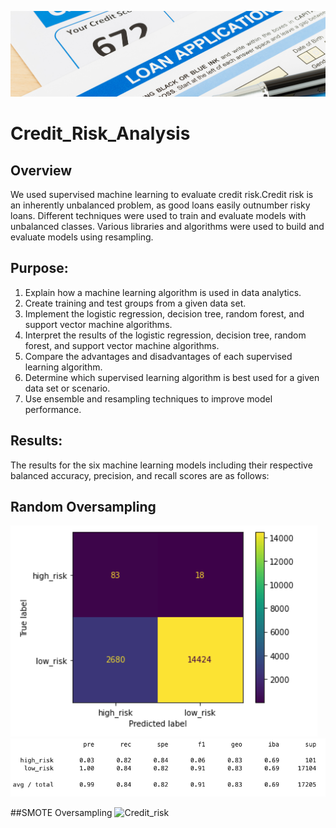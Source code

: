 ![Credit_risk_header](Resources/Supervised_ML_Credit_Risk.png)
# Credit_Risk_Analysis
## Overview
 We used supervised machine learning to evaluate credit risk.Credit risk is an inherently unbalanced problem, as good loans easily outnumber risky loans. Different techniques were used to train and evaluate models with unbalanced classes. Various libraries and algorithms were used to build and evaluate models using resampling.
 
 ## Purpose:
 1. Explain how a machine learning algorithm is used in data analytics.
 2. Create training and test groups from a given data set.
 3. Implement the logistic regression, decision tree, random forest, and support vector machine algorithms.
 4. Interpret the results of the logistic regression, decision tree, random forest, and support vector machine algorithms.
 5. Compare the advantages and disadvantages of each supervised learning algorithm.
 6. Determine which supervised learning algorithm is best used for a given data set or scenario.
 7. Use ensemble and resampling techniques to improve model performance.
 
 ## Results:
 The results for the six machine learning models including their respective balanced accuracy, precision, and recall scores are as follows:
 
 ## Random Oversampling
 ![Credit_risk](Resources/over_sampling_matrix.png)
 ![Credit_risk](Resources/over_sampling_report.png)

##SMOTE Oversampling
![Credit_risk](Resources/.png)
